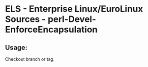 # ELS - Enterprise Linux/EuroLinux Sources - perl-Devel-EnforceEncapsulation
 
## Usage:
  Checkout branch or tag.
